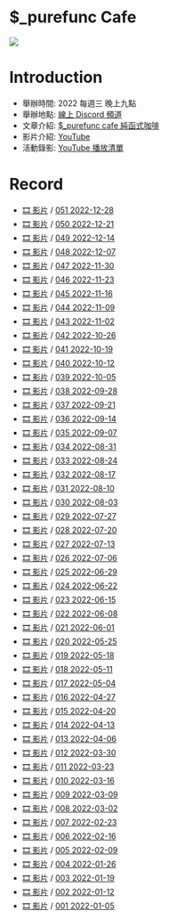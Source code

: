 # $_purefunc Cafe
![](https://raw.githubusercontent.com/PureFuncInc/purefunc-cafe/main/images/logo.png)

# Introduction
* 舉辦時間: 2022 每週三 晚上九點
* 舉辦地點: [線上 Discord 頻道](https://discord.gg/purfunc)
* 文章介紹: [$_purefunc cafe 純函式咖啡](https://github.com/PureFuncInc/blog-articles/blob/main/%E7%B4%94%E5%87%BD%E5%BC%8F%E5%92%96%E5%95%A1.md)
* 影片介紹: [YouTube](https://www.youtube.com/watch?v=N5GzZfXg5z0)
* 活動錄影: [YouTube 播放清單](https://youtube.com/playlist?list=PLC3hT4Z5I-O4V2g1oU-pkxp6Wr72ozhgk)

# Record
* [🎞 影片]() / [051 2022-12-28](records/2022-12-28/README.md)
* [🎞 影片]() / [050 2022-12-21](records/2022-12-21/README.md)
* [🎞 影片]() / [049 2022-12-14](records/2022-12-14/README.md)
* [🎞 影片]() / [048 2022-12-07](records/2022-12-07/README.md)
* [🎞 影片]() / [047 2022-11-30](records/2022-11-30/README.md)
* [🎞 影片]() / [046 2022-11-23](records/2022-11-23/README.md)
* [🎞 影片](https://youtu.be/YA4nJ6qj8vw) / [045 2022-11-16](records/2022-11-16/README.md)
* [🎞 影片](https://youtu.be/jFyeo5irJlI) / [044 2022-11-09](records/2022-11-09/README.md)
* [🎞 影片](https://youtu.be/H-Fq_UmndD4) / [043 2022-11-02](records/2022-11-02/README.md)
* [🎞 影片](https://youtu.be/u-o49KLWnN8) / [042 2022-10-26](records/2022-10-26/README.md)
* [🎞 影片](https://youtu.be/hPp8a30Ihp8) / [041 2022-10-19](records/2022-10-19/README.md)
* [🎞 影片](https://youtu.be/5qwUiu-93_k) / [040 2022-10-12](records/2022-10-12/README.md)
* [🎞 影片](https://youtu.be/AuO7V_ISWKY) / [039 2022-10-05](records/2022-10-05/README.md)
* [🎞 影片](https://youtu.be/_mxoukKWnFY) / [038 2022-09-28](records/2022-09-28/README.md)
* [🎞 影片](https://youtu.be/yKJwgChClsI) / [037 2022-09-21](records/2022-09-21/README.md)
* [🎞 影片](https://youtu.be/WtRPffxHwp4) / [036 2022-09-14](records/2022-09-14/README.md)
* [🎞 影片](https://youtu.be/TTvdbsYZ3lc) / [035 2022-09-07](records/2022-09-07/README.md)
* [🎞 影片](https://youtu.be/RmBpLdIbnBA) / [034 2022-08-31](records/2022-08-31/README.md)
* [🎞 影片](https://youtu.be/UMJAi94XG7I) / [033 2022-08-24](records/2022-08-24/README.md)
* [🎞 影片](https://youtu.be/ugQiluBLr7E) / [032 2022-08-17](records/2022-08-17/README.md)
* [🎞 影片](https://youtu.be/yVq5gXbeiKw) / [031 2022-08-10](records/2022-08-10/README.md)
* [🎞 影片](https://youtu.be/oV7PaU7Csjk) / [030 2022-08-03](records/2022-08-03/README.md)
* [🎞 影片](https://youtu.be/P8xFlxlwD04) / [029 2022-07-27](records/2022-07-27/README.md)
* [🎞 影片](https://youtu.be/LECrkVc1YrA) / [028 2022-07-20](records/2022-07-20/README.md)
* [🎞 影片](https://youtu.be/SDE14DkLMAg) / [027 2022-07-13](records/2022-07-13/README.md)
* [🎞 影片](https://youtu.be/_6AH12Bmgkk) / [026 2022-07-06](records/2022-07-06/README.md)
* [🎞 影片](https://youtu.be/GB2A0L5Jb9c) / [025 2022-06-29](records/2022-06-29/README.md)
* [🎞 影片](https://youtu.be/74G3Lz7ELrQ) / [024 2022-06-22](records/2022-06-22/README.md)
* [🎞 影片](https://youtu.be/K32McgU0RTk) / [023 2022-06-15](records/2022-06-15/README.md)
* [🎞 影片](https://youtu.be/oGbtMV9P88g) / [022 2022-06-08](records/2022-06-08/README.md)
* [🎞 影片](https://youtu.be/9VWDpTiqqpo) / [021 2022-06-01](records/2022-06-01/README.md)
* [🎞 影片](https://youtu.be/Hym8NSp0WNk) / [020 2022-05-25](records/2022-05-25/README.md)
* [🎞 影片](https://youtu.be/F4IdFNnbOnA) / [019 2022-05-18](records/2022-05-18/README.md)
* [🎞 影片](https://youtu.be/KM24s2vq-NU) / [018 2022-05-11](records/2022-05-11/README.md)
* [🎞 影片](https://youtu.be/jUy6YHAf5Ak) / [017 2022-05-04](records/2022-05-04/README.md)
* [🎞 影片](https://youtu.be/VwKRmf3cBac) / [016 2022-04-27](records/2022-04-27/README.md)
* [🎞 影片](https://youtu.be/bdruVwf7p7U) / [015 2022-04-20](records/2022-04-20/README.md)
* [🎞 影片](https://youtu.be/Np4XktL3uSE) / [014 2022-04-13](records/2022-04-13/README.md)
* [🎞 影片](https://youtu.be/_epcQDGMudo) / [013 2022-04-06](records/2022-04-06/README.md)
* [🎞 影片](https://youtu.be/VZqYA3NLeUk) / [012 2022-03-30](records/2022-03-30/README.md)
* [🎞 影片](https://youtu.be/SZTGP7nI1ws) / [011 2022-03-23](records/2022-03-23/README.md)
* [🎞 影片](https://youtu.be/lNTub8wAsIE) / [010 2022-03-16](records/2022-03-16/README.md)
* [🎞 影片](https://youtu.be/7SYP-qQPgKs) / [009 2022-03-09](records/2022-03-09/README.md)
* [🎞 影片](https://youtu.be/iOR78NTojTc) / [008 2022-03-02](records/2022-03-02/README.md)
* [🎞 影片](https://youtu.be/-Mtf-23I018) / [007 2022-02-23](records/2022-02-23/README.md)
* [🎞 影片](https://youtu.be/VP_ruW2EEU4) / [006 2022-02-16](records/2022-02-16/README.md)
* [🎞 影片]() / [005 2022-02-09](records/2022-02-09/README.md)
* [🎞 影片](https://youtu.be/EuZcgq_J_Wo) / [004 2022-01-26](records/2022-01-26/README.md)
* [🎞 影片](https://youtu.be/Th4dS1KFAt0) / [003 2022-01-19](records/2022-01-19/README.md)
* [🎞 影片](https://youtu.be/uWiwvoUPfeU) / [002 2022-01-12](records/2022-01-12/README.md)
* [🎞 影片](https://youtu.be/hOQOa8_srJU) / [001 2022-01-05](records/2022-01-05/README.md)
